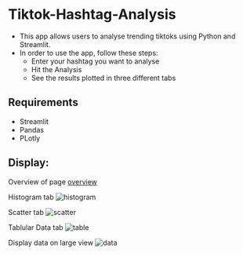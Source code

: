 # Tiktok-Hashtag-Analysis
  - This app allows users to analyse trending tiktoks using Python and Streamlit.
  - In order to use the app, follow these steps:
      - Enter your hashtag you want to analyse
      - Hit the Analysis
      - See the results plotted in three different tabs

## Requirements
  - Streamlit
  - Pandas
  - PLotly
  
## Display:
Overview of page
[overview](https://user-images.githubusercontent.com/117391498/233717178-9969558c-b385-4cef-adaf-38a06f0c1544.jpeg)

Histogram tab
![histogram](https://user-images.githubusercontent.com/117391498/233717180-4079f200-acc9-40e7-a4a4-6133d6c82255.jpeg)

Scatter tab
![scatter](https://user-images.githubusercontent.com/117391498/233717185-d29c57ee-4db6-4af1-b988-2f8a70906bcb.jpeg)

Tablular Data tab
![table](https://user-images.githubusercontent.com/117391498/233717187-0c7f6cb2-ec24-4882-95ba-02e7ffca7802.jpeg)

Display data on large view
![data](https://user-images.githubusercontent.com/117391498/233717170-c226b669-0008-445b-a5ae-7892a92ea35d.jpeg)
